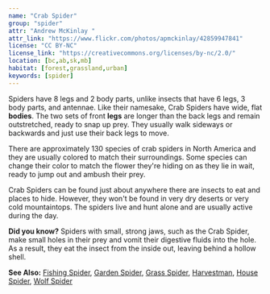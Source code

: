 ```yaml
---
name: "Crab Spider"
group: "spider"
attr: "Andrew McKinlay "
attr_link: "https://www.flickr.com/photos/apmckinlay/42859947841"
license: "CC BY-NC"
license_link: "https://creativecommons.org/licenses/by-nc/2.0/"
location: [bc,ab,sk,mb]
habitat: [forest,grassland,urban]
keywords: [spider]
---
```

Spiders have 8 legs and 2 body parts, unlike insects that have 6 legs, 3 body parts, and antennae. Like their namesake, Crab Spiders have wide, flat **bodies**. The two sets of front **legs** are longer than the back legs and remain outstretched, ready to snap up prey. They usually walk sideways or backwards and just use their back legs to move.

There are approximately 130 species of crab spiders in North America and they are usually colored to match their surroundings. Some species can change their color to match the flower they're hiding on as they lie in wait, ready to jump out and ambush their prey.

Crab Spiders can be found just about anywhere there are insects to eat and places to hide. However, they won't be found in very dry deserts or very cold mountaintops. The spiders live and hunt alone and are usually active during the day.

**Did you know?** Spiders with small, strong jaws, such as the Crab Spider, make small holes in their prey and vomit their digestive fluids into the hole. As a result, they eat the insect from the inside out, leaving behind a hollow shell.

<!-- generated, do not edit -->
**See Also:**
[Fishing Spider](/insects/fishspid/),
[Garden Spider](/insects/gardspid/),
[Grass Spider](/insects/gras_spid/),
[Harvestman](/insects/harvest/),
[House Spider](/insects/houspid/),
[Wolf Spider](/insects/wolfspid/)
